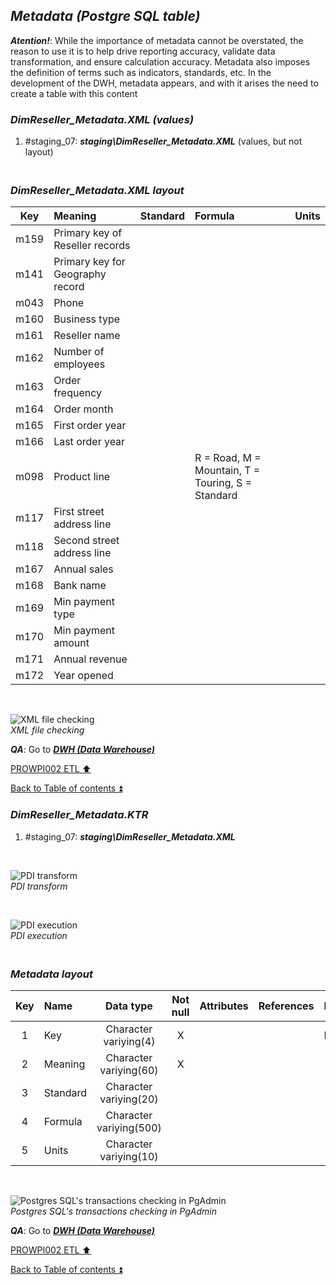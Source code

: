 ## **_Metadata (Postgre SQL table)_**  

**_Atention!_**: While the importance of metadata cannot be overstated, the reason to use it is to help drive reporting accuracy, validate data transformation, and ensure calculation accuracy. Metadata also imposes the definition of terms such as indicators, standards, etc. In the development of the DWH, metadata appears, and with it arises the need to create a table with this content  

### **_DimReseller\_Metadata.XML (values)_**  
  1. #staging_07: **_staging\DimReseller\_Metadata.XML_** (values, but not layout)  

### **_<p><br>DimReseller\_Metadata.XML layout</p>_**  

| Key      	| Meaning                                 | Standard              | Formula                                                                  | Units |
| :-------: | :-------------------------------------- | :-------------------: | :----------------------------------------------------------------------- | :---: |
| m159      | Primary key of Reseller records         |                       |                                                                          |       |
| m141      | Primary key for Geography record        |                       |                                                                          |       |
| m043      | Phone                                   |                       |                                                                          |       |
| m160      | Business type                           |                       |                                                                          |       |
| m161      | Reseller name                           |                       |                                                                          |       |
| m162      | Number of employees                     |                       |                                                                          |       |
| m163      | Order frequency                         |                       |                                                                          |       |
| m164      | Order month                             |                       |                                                                          |       |
| m165      | First order year                        |                       |                                                                          |       |
| m166      | Last order year                         |                       |                                                                          |       |
| m098      | Product line                            |                       | R = Road, M = Mountain, T = Touring, S = Standard                        |       |
| m117      | First street address line               |                       |                                                                          |       |
| m118      | Second street address line              |                       |                                                                          |       |
| m167      | Annual sales                            |                       |                                                                          |       |
| m168      | Bank name                               |                       |                                                                          |       |
| m169      | Min payment type                        |                       |                                                                          |       |
| m170      | Min payment amount                      |                       |                                                                          |       |
| m171      | Annual revenue                          |                       |                                                                          |       |
| m172      | Year opened                             |                       |                                                                          |       |

   <p><br></p>  
 
  ![XML file checking](https://i.imgur.com/7qoSNpS.png)  
  _XML file checking_  

  **_QA_**: Go to **_[DWH (Data Warehouse)](dwh.md)_**  

[PROWPI002 ETL :arrow_up:](prowpi002_etl_adventureworksdw2022_db.md)  

[Back to Table of contents :arrow_double_up:](../README.md)  


### **_DimReseller\_Metadata.KTR_**  
  1. #staging_07: **_staging\DimReseller\_Metadata.XML_**  

   <p><br></p>  

  ![PDI transform](https://i.imgur.com/VcoHd3e.png)  
  _PDI transform_  

  <p><br></p>  

  ![PDI execution](https://i.imgur.com/llL8A2U.png)  
  _PDI execution_ 

### **_<p><br>Metadata layout</p>_**  

| Key	| Name                  | Data type              | Not null | Attributes | References            | Description |
| :-: | :-------------------- | :--------------------: | :------: | :--------- | :-------------------- | :-----------| 
| 1   | Key                   | Character variying(4)  | X        |            |                       | PK,FK       |
| 2   | Meaning               | Character variying(60) | X        |            |                       |             |
| 3   | Standard              | Character variying(20) |          |            |                       |             |
| 4   | Formula               | Character variying(500)|          |            |                       |             |
| 5   | Units                 | Character variying(10) |          |            |                       |             |

   <p><br></p>  
 
  ![Postgres SQL's transactions checking in PgAdmin](https://i.imgur.com/p0RZeaJ.png)  
  _Postgres SQL's transactions checking in PgAdmin_  

  **_QA_**: Go to **_[DWH (Data Warehouse)](dwh.md)_**  

[PROWPI002 ETL :arrow_up:](prowpi002_etl_adventureworksdw2022_db.md)  

[Back to Table of contents :arrow_double_up:](../README.md)  